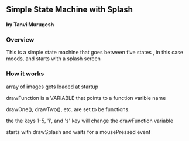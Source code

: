 ## Simple State Machine with Splash
#### by Tanvi Murugesh

### Overview
This is a simple state machine that goes between five states , in this case moods, and starts with a splash screen


### How it works
array of images gets loaded at startup

drawFunction is a VARIABLE that points to a function varible name

drawOne(), drawTwo(), etc. are set to be functions.

the the keys 1-5, 'i', and 's' key will change the drawFunction variable

starts with drawSplash and waits for a mousePressed event
